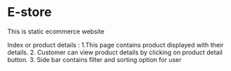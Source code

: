 # E-store
This is static ecommerce website

Index or product details :
1.This page contains product displayed with their details.
2. Customer can view product details by clicking on product detail button.
3. Side bar contains filter and sorting option for user
